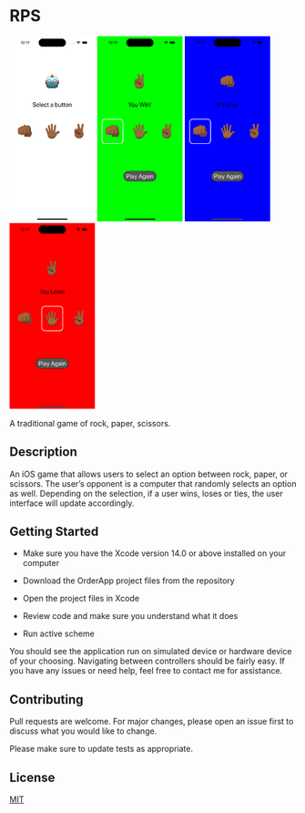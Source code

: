 # RPS

<kbd><img width="150" src="./RPS/AppScreenshots/rps4.png"></kbd> <kbd><img width="150" src="./RPS/AppScreenshots/rps1.png"></kbd> <kbd><img width="150" src="./RPS/AppScreenshots/rps2.png"></kbd> <kbd><img width="150" src="./RPS/AppScreenshots/rps3.png"></kbd>

A traditional game of rock, paper, scissors.

## Description

An iOS game that allows users to select an option between rock, paper, or scissors. The user’s opponent is a computer that randomly selects an option as well. Depending on the selection, if a user wins, loses or ties, the user interface will update accordingly.

## Getting Started

- Make sure you have the Xcode version 14.0 or above installed on your computer

- Download the OrderApp project files from the repository

- Open the project files in Xcode

- Review code and make sure you understand what it does

- Run active scheme

You should see the application run on simulated device or hardware device of your choosing. Navigating between controllers should be fairly easy. If you have any issues or need help, feel free to contact me for assistance.



## Contributing

Pull requests are welcome. For major changes, please open an issue first
to discuss what you would like to change.

Please make sure to update tests as appropriate.

## License

[MIT](https://choosealicense.com/licenses/mit/)
